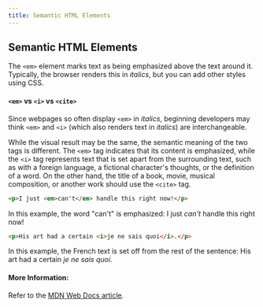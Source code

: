 ```yaml
---
title: Semantic HTML Elements
---
```

## Semantic HTML Elements
The `<em>` element marks text as being emphasized above the text around it. Typically, the browser renders this in *italics*, but you can add other styles using CSS.

#### `<em>` vs `<i>` vs `<cite>`
Since webpages so often display `<em>` in *italics*, beginning developers may think `<em>` and `<i>` (which also renders text in *italics*) are interchangeable.

While the visual result may be the same, the semantic meaning of the two tags is different. The `<em>` tag indicates that its content is emphasized, while the `<i>` tag represents text that is set apart from the surrounding text, such as with a foreign language, a fictional character's thoughts, or the definition of a word. On the other hand, the title of a book, movie, musical composition, or another work should use the `<cite>` tag.

```html
<p>I just <em>can't</em> handle this right now!</p>
```

In this example, the word "can't" is emphasized: I just <em>can't</em> handle this right now!

```html
<p>His art had a certain <i>je ne sais quoi</i>.</p>
```

In this example, the French text is set off from the rest of the sentence: His art had a certain <i>je ne sais quoi</i>.

#### More Information:
Refer to the [MDN Web Docs article](https://developer.mozilla.org/en-US/docs/Web/HTML/Element/em).
